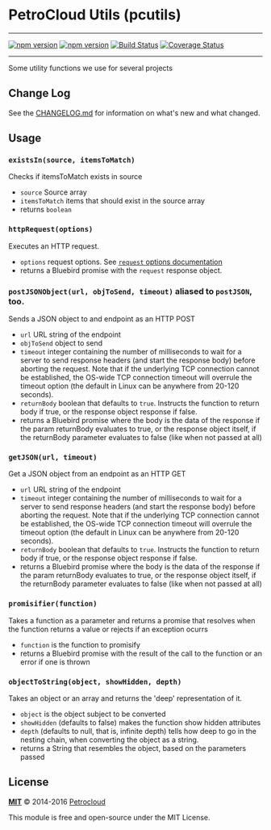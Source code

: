 # PetroCloud Utils (pcutils)

---

[![npm version](https://badge.fury.io/js/pcutils.svg)](https://badge.fury.io/js/pcutils)
[![npm version](https://david-dm.org/petrocloud/pcutils.svg)](https://david-dm.org/petrocloud/pcutils)
[![Build Status](https://travis-ci.org/PetroCloud/pcutils.svg?branch=master)](https://travis-ci.org/PetroCloud/pcutils)
[![Coverage Status](https://coveralls.io/repos/petrocloud/pcutils/badge.svg?branch=master)](https://coveralls.io/r/petrocloud/pcutils)

---

Some utility functions we use for several projects

## Change Log

See the [CHANGELOG.md](CHANGELOG.md) for information on what's new and what changed.

## Usage

### `existsIn(source, itemsToMatch)`

Checks if itemsToMatch exists in source
- `source` Source array
- `itemsToMatch` items that should exist in the source array
- returns `boolean`

### `httpRequest(options)`

Executes an HTTP request.
- `options` request options. See [`request` options documentation](https://github.com/request/request#requestoptions-callback)
- returns a Bluebird promise with the `request` response object.

### `postJSONObject(url, objToSend, timeout)` aliased to `postJSON`, too.

Sends a JSON object to and endpoint as an HTTP POST
- `url` URL string of the endpoint
- `objToSend` object to send
- `timeout` integer containing the number of milliseconds to
 wait for a server to send response headers (and start the response body)
 before aborting the request. Note that if the underlying TCP connection
 cannot be established, the OS-wide TCP connection timeout will overrule the
 timeout option (the default in Linux can be anywhere from 20-120 seconds).
- `returnBody` boolean that defaults to `true`. Instructs the function to return
  body if true, or the response object response if false.
- returns a Bluebird promise where the body is the data of the
 response if the param returnBody evaluates to true, or the response object
 itself, if the returnBody parameter evaluates to false (like when not passed
 at all)

### `getJSON(url, timeout)`

Get a JSON object from an endpoint as an HTTP GET
- `url` URL string of the endpoint
- `timeout` integer containing the number of milliseconds to
 wait for a server to send response headers (and start the response body)
 before aborting the request. Note that if the underlying TCP connection
 cannot be established, the OS-wide TCP connection timeout will overrule the
 timeout option (the default in Linux can be anywhere from 20-120 seconds).
- `returnBody` boolean that defaults to `true`. Instructs the function to return
  body if true, or the response object response if false.
- returns a Bluebird promise where the body is the data of the
 response if the param returnBody evaluates to true, or the response object
 itself, if the returnBody parameter evaluates to false (like when not passed
 at all)

### `promisifier(function)`

Takes a function as a parameter and returns a promise that resolves when the
function returns a value or rejects if an exception ocurrs
- `function` is the function to promisify
- returns a Bluebird promise with the result of the call to the function or an
error if one is thrown

### `objectToString(object, showHidden, depth)`

Takes an object or an array and returns the 'deep' representation of it.

- `object` is the object subject to be converted
- `showHidden` (defaults to false) makes the function show hidden attributes
- `depth` (defaults to null, that is, infinite depth) tells how deep to go in
the nesting chain, when converting the object as a string.
- returns a String that resembles the object, based on the parameters passed

## License

**[MIT](./LICENSE)**
&copy; 2014-2016
[Petrocloud](http://petrocloud.com)

This module is free and open-source under the MIT License.
